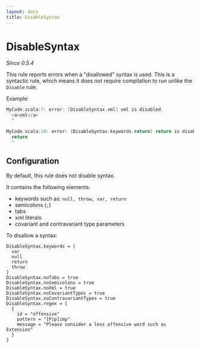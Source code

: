 ```yaml
---
layout: docs
title: DisableSyntax
---
```


# DisableSyntax

_Since 0.5.4_

This rule reports errors when a "disallowed" syntax is used. This is a syntactic rule, which means it does not require compilation to run unlike the `Disable` rule.

Example:

```scala
MyCode.scala:7: error: [DisableSyntax.xml] xml is disabled.
  <a>xml</a>
  ^
```

```scala
MyCode.scala:10: error: [DisableSyntax.keywords.return] return is disabled.
  return
  ^
```

## Configuration

By default, this rule does not disable syntax.

It contains the following elements:

* keywords such as: `null, throw, var, return`
* semicolons (`;`)
* tabs
* xml literals
* covariant and contravariant type parameters 

To disallow a syntax:

```
DisableSyntax.keywords = [
  var
  null
  return
  throw
]
DisableSyntax.noTabs = true
DisableSyntax.noSemicolons = true
DisableSyntax.noXml = true
DisableSyntax.noCovariantTypes = true
DisableSyntax.noContravariantTypes = true
DisableSyntax.regex = [
  {
    id = "offensive"
    pattern = "[P|p]imp"
    message = "Please consider a less offensive word such as Extension"
  }
]
```
